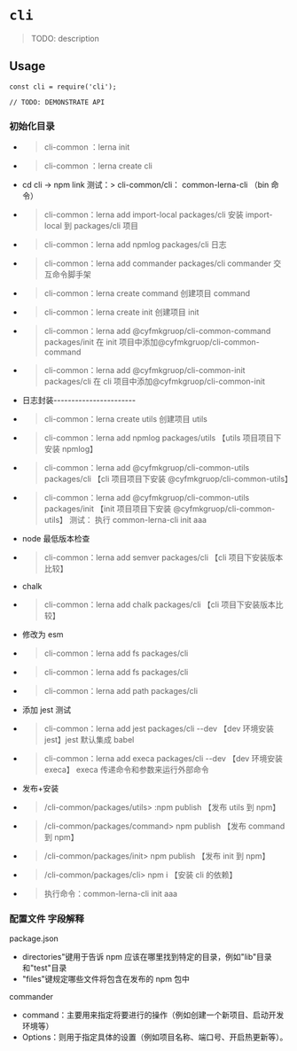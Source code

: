 # `cli`

> TODO: description

## Usage

```
const cli = require('cli');

// TODO: DEMONSTRATE API
```

### 初始化目录

- > cli-common ：lerna init
- > cli-common ：lerna create cli
- cd cli -> npm link 测试：> cli-common/cli： common-lerna-cli （bin 命令）
- > cli-common：lerna add import-local packages/cli 安装 import-local 到 packages/cli 项目
- > cli-common：lerna add npmlog packages/cli 日志
- > cli-common：lerna add commander packages/cli commander 交互命令脚手架

- > cli-common：lerna create command 创建项目 command
- > cli-common：lerna create init 创建项目 init
- > cli-common：lerna add @cyfmkgruop/cli-common-command packages/init 在 init 项目中添加@cyfmkgruop/cli-common-command
- > cli-common：lerna add @cyfmkgruop/cli-common-init packages/cli 在 cli 项目中添加@cyfmkgruop/cli-common-init

- 日志封装-----------------------
- > cli-common：lerna create utils 创建项目 utils
- > cli-common：lerna add npmlog packages/utils 【utils 项目项目下安装 npmlog】
- > cli-common：lerna add @cyfmkgruop/cli-common-utils packages/cli 【cli 项目项目下安装 @cyfmkgruop/cli-common-utils】
- > cli-common：lerna add @cyfmkgruop/cli-common-utils packages/init 【init 项目项目下安装 @cyfmkgruop/cli-common-utils】
  > 测试： 执行 common-lerna-cli init aaa

- node 最低版本检查
- > cli-common：lerna add semver packages/cli 【cli 项目下安装版本比较】

- chalk
- > cli-common：lerna add chalk packages/cli 【cli 项目下安装版本比较】

- 修改为 esm
- > cli-common：lerna add fs packages/cli
- > cli-common：lerna add fs packages/cli
- > cli-common：lerna add path packages/cli

- 添加 jest 测试
- > cli-common：lerna add jest packages/cli --dev 【dev 环境安装 jest】jest 默认集成 babel
- > cli-common：lerna add execa packages/cli --dev 【dev 环境安装 execa】 execa 传递命令和参数来运行外部命令

- 发布+安装
- > /cli-common/packages/utils> :npm publish 【发布 utils 到 npm】
- > /cli-common/packages/command> npm publish 【发布 command 到 npm】
- > /cli-common/packages/init> npm publish 【发布 init 到 npm】
- > /cli-common/packages/cli> npm i 【安装 cli 的依赖】
- > 执行命令：common-lerna-cli init aaa

### 配置文件 字段解释

package.json

- directories"键用于告诉 npm 应该在哪里找到特定的目录，例如"lib"目录和"test"目录
- "files"键规定哪些文件将包含在发布的 npm 包中

commander

- command：主要用来指定将要进行的操作（例如创建一个新项目、启动开发环境等）
- Options：则用于指定具体的设置（例如项目名称、端口号、开启热更新等）。
